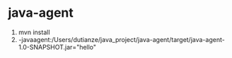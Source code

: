 # java-agent

1. mvn install
2. -javaagent:/Users/dutianze/java_project/java-agent/target/java-agent-1.0-SNAPSHOT.jar="hello"

